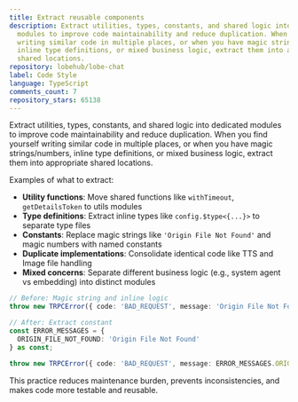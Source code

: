 ```yaml
---
title: Extract reusable components
description: Extract utilities, types, constants, and shared logic into dedicated
  modules to improve code maintainability and reduce duplication. When you find yourself
  writing similar code in multiple places, or when you have magic strings/numbers,
  inline type definitions, or mixed business logic, extract them into appropriate
  shared locations.
repository: lobehub/lobe-chat
label: Code Style
language: TypeScript
comments_count: 7
repository_stars: 65138
---
```


Extract utilities, types, constants, and shared logic into dedicated modules to improve code maintainability and reduce duplication. When you find yourself writing similar code in multiple places, or when you have magic strings/numbers, inline type definitions, or mixed business logic, extract them into appropriate shared locations.

Examples of what to extract:
- **Utility functions**: Move shared functions like `withTimeout`, `getDetailsToken` to utils modules
- **Type definitions**: Extract inline types like `config.$type<{...}>` to separate type files  
- **Constants**: Replace magic strings like `'Origin File Not Found'` and magic numbers with named constants
- **Duplicate implementations**: Consolidate identical code like TTS and Image file handling
- **Mixed concerns**: Separate different business logic (e.g., system agent vs embedding) into distinct modules

```typescript
// Before: Magic string and inline logic
throw new TRPCError({ code: 'BAD_REQUEST', message: 'Origin File Not Found' });

// After: Extract constant
const ERROR_MESSAGES = {
  ORIGIN_FILE_NOT_FOUND: 'Origin File Not Found'
} as const;

throw new TRPCError({ code: 'BAD_REQUEST', message: ERROR_MESSAGES.ORIGIN_FILE_NOT_FOUND });
```

This practice reduces maintenance burden, prevents inconsistencies, and makes code more testable and reusable.
